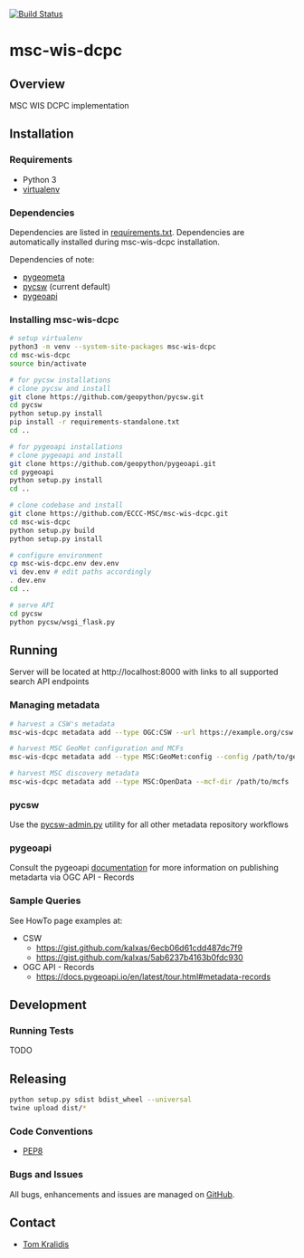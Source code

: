 [![Build Status](https://github.com/ECCC-MSC/msc-wis-dcpc/workflows/test%20%E2%9A%99%EF%B8%8F/badge.svg)](https://github.com/ECCC-MSC/msc-wis-dcpc/actions)

# msc-wis-dcpc

## Overview

MSC WIS DCPC implementation 

## Installation

### Requirements
- Python 3
- [virtualenv](https://virtualenv.pypa.io/)

### Dependencies
Dependencies are listed in [requirements.txt](requirements.txt). Dependencies
are automatically installed during msc-wis-dcpc installation.

Dependencies of note:
 - [pygeometa](https://geopython.github.io/pygeometa)
 - [pycsw](https://pycsw.org) (current default)
 - [pygeoapi](https://pygeoapi.io)

### Installing msc-wis-dcpc
```bash
# setup virtualenv
python3 -m venv --system-site-packages msc-wis-dcpc
cd msc-wis-dcpc
source bin/activate

# for pycsw installations
# clone pycsw and install
git clone https://github.com/geopython/pycsw.git
cd pycsw
python setup.py install
pip install -r requirements-standalone.txt
cd ..

# for pygeoapi installations
# clone pygeoapi and install
git clone https://github.com/geopython/pygeoapi.git
cd pygeoapi
python setup.py install
cd ..

# clone codebase and install
git clone https://github.com/ECCC-MSC/msc-wis-dcpc.git
cd msc-wis-dcpc
python setup.py build
python setup.py install

# configure environment
cp msc-wis-dcpc.env dev.env
vi dev.env # edit paths accordingly
. dev.env
cd ..

# serve API
cd pycsw
python pycsw/wsgi_flask.py
```

## Running

Server will be located at http://localhost:8000 with links to all supported search API endpoints

### Managing metadata

```bash
# harvest a CSW's metadata
msc-wis-dcpc metadata add --type OGC:CSW --url https://example.org/csw

# harvest MSC GeoMet configuration and MCFs
msc-wis-dcpc metadata add --type MSC:GeoMet:config --config /path/to/geomet-config.yml --mcf-dir /path/to/mcfs

# harvest MSC discovery metadata
msc-wis-dcpc metadata add --type MSC:OpenData --mcf-dir /path/to/mcfs
```

### pycsw
Use the [pycsw-admin.py](https://docs.pycsw.org/en/latest/administration.html) utility for all other metadata repository workflows

### pygeoapi
Consult the pygeoapi [documentation](https://docs.pygeoapi.io/en/latest/data-publishing/ogcapi-records.html) for more information on publishing metadarta via OGC API - Records

### Sample Queries

See HowTo page examples at:

- CSW
  - https://gist.github.com/kalxas/6ecb06d61cdd487dc7f9
  - https://gist.github.com/kalxas/5ab6237b4163b0fdc930 
- OGC API - Records
  - https://docs.pygeoapi.io/en/latest/tour.html#metadata-records

## Development

### Running Tests

TODO

## Releasing

```bash
python setup.py sdist bdist_wheel --universal
twine upload dist/*
```

### Code Conventions

* [PEP8](https://www.python.org/dev/peps/pep-0008)

### Bugs and Issues

All bugs, enhancements and issues are managed on [GitHub](https://github.com/ECCC-MSC/msc-wis-dcpc/issues).

## Contact

* [Tom Kralidis](https://github.com/tomkralidis)
